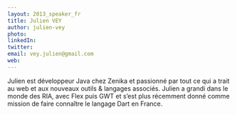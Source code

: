 ```yaml
---
layout: 2013_speaker_fr
title: Julien VEY
author: julien-vey
photo:
linkedIn:
twitter:
email: vey.julien@gmail.com
web:
---
```


Julien est développeur Java chez Zenika et passionné par tout ce qui a trait au web et aux nouveaux outils & langages associés. Julien a grandi dans le monde des RIA, avec Flex puis GWT et s’est plus récemment donné comme mission de faire connaître le langage Dart en France.
